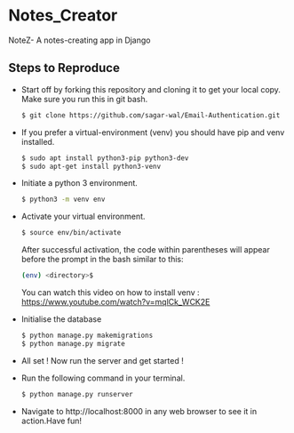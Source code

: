 # Notes_Creator
NoteZ- A notes-creating app in Django
 
## Steps to Reproduce
* Start off by forking this repository and cloning it to get your local copy. Make sure you run this in git bash.

  ```bash
  $ git clone https://github.com/sagar-wal/Email-Authentication.git
  ```
* If you prefer a virtual-environment (venv) you should have pip and venv installed.

  ```bash
  $ sudo apt install python3-pip python3-dev
  $ sudo apt-get install python3-venv
  ```
 
* Initiate a python 3 environment.
  
  ```bash
  $ python3 -m venv env 
  ```
* Activate your virtual environment.
  
  ```bash
  $ source env/bin/activate
  ```
  
  After successful activation, the code within parentheses will appear before the prompt in the bash similar to this:
  ```bash
  (env) <directory>$ 
  ``` 
  You can watch this video on how to install venv : <a href="https://www.youtube.com/watch?v=mqlCk_WCK2E">https://www.youtube.com/watch?v=mqlCk_WCK2E</a>
  

 * Initialise the database
   
   ```bash
   $ python manage.py makemigrations
   $ python manage.py migrate
   ```
 
 * All set ! Now run the server and get started !
   
* Run the following command in your terminal.

  ```bash
  $ python manage.py runserver
  ```
  
* Navigate to http://localhost:8000 in any web browser to see it in action.Have fun!
